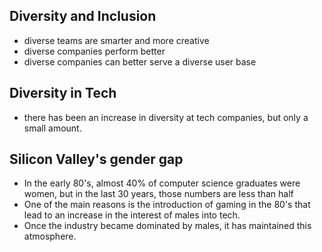 ## Diversity and Inclusion
- diverse teams are smarter and more creative
- diverse companies perform better
- diverse companies can better serve a diverse user base

## Diversity in Tech
- there has been an increase in diversity at tech companies, but only a small amount.

## Silicon Valley's gender gap
- In the early 80's, almost 40% of computer science graduates were women, but in the last 30 years, those numbers are less than half
- One of the main reasons is the introduction of gaming in the 80's that lead to an increase in the interest of males into tech.
- Once the industry became dominated by males, it has maintained this atmosphere.